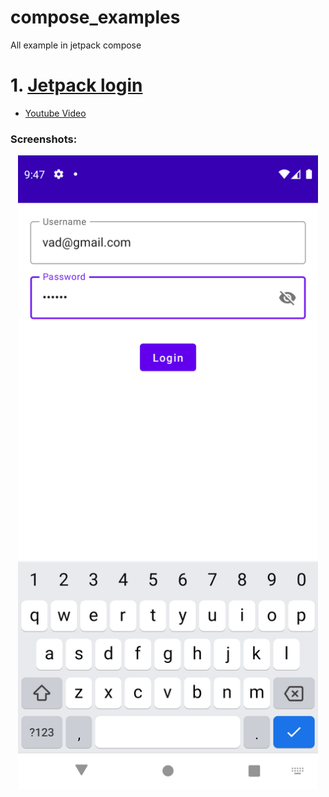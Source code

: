 # compose_examples
All example in jetpack compose

# 1.  [Jetpack login](https://github.com/liemvo/compose_examples/tree/liemvo/compose_login)
- [Youtube Video](https://youtu.be/c_DhMWBKUUM)
### Screenshots: 
<p align="center">
  <img src="https://github.com/liemvo/compose_examples/blob/master/login.png" width="480" title="Login">
</p>
